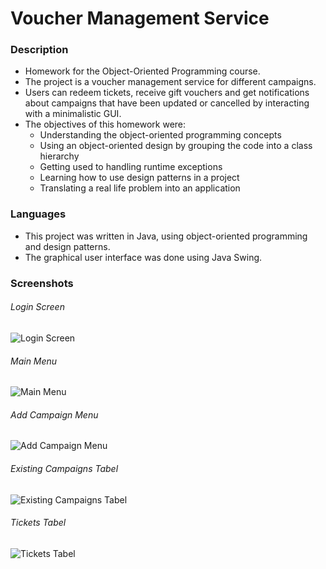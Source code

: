# Voucher Management Service

### Description

* Homework for the Object-Oriented Programming course.
* The project is a voucher management service for different campaigns.
* Users can redeem tickets, receive gift vouchers and get notifications about campaigns that have been updated or cancelled by interacting with a minimalistic GUI.
* The objectives of this homework were:
    * Understanding the object-oriented programming concepts
    * Using an object-oriented design by grouping the code into a class hierarchy
    * Getting used to handling runtime exceptions
    * Learning how to use design patterns in a project
    * Translating a real life problem into an application

### Languages

* This project was written in Java, using object-oriented programming and design patterns.
* The graphical user interface was done using Java Swing.

### Screenshots

###### Login Screen
![Login Screen](https://imgur.com/i8GRwR9.png)

###### Main Menu
![Main Menu](https://imgur.com/uEq8e6a.png)

###### Add Campaign Menu
![Add Campaign Menu](https://imgur.com/4uzpGg5.png)

###### Existing Campaigns Tabel
![Existing Campaigns Tabel](https://imgur.com/tIS8JFT.png)

###### Tickets Tabel
![Tickets Tabel](https://imgur.com/oF8nOxd.png)